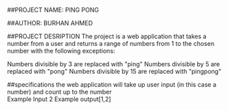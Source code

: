 ##PROJECT NAME:
PING PONG

##AUTHOR:
BURHAN AHMED

##PROJECT DESRIPTION
The project is a web application that takes a number from a user and returns a range of numbers from 1 to the chosen number with the following exceptions:

Numbers divisible by 3 are replaced with "ping"
Numbers divisible by 5 are replaced with "pong"
Numbers divisible by 15 are replaced with "pingpong"

##specifications
the web application will take up user input (in this case a number)
and count up to the number<br>
 Example Input 2
 Example output[1,2]</br>
